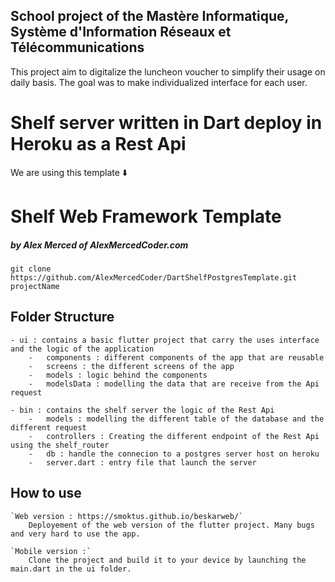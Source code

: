 ## School project of the **Mastère Informatique, Système d'Information Réseaux et Télécommunications**

This project aim to digitalize the luncheon voucher to simplify their usage on daily basis.
The goal was to make individualized interface for each user.

# Shelf server written in Dart deploy in Heroku as a Rest Api

We are using this template :arrow_down:

# Shelf Web Framework Template

##### by Alex Merced of AlexMercedCoder.com

`git clone https://github.com/AlexMercedCoder/DartShelfPostgresTemplate.git projectName`

## Folder Structure

    - ui : contains a basic flutter project that carry the uses interface and the logic of the application
        -   components : different components of the app that are reusable
        -   screens : the different screens of the app
        -   models : logic behind the components
        -   modelsData : modelling the data that are receive from the Api request

    - bin : contains the shelf server the logic of the Rest Api
        -   models : modelling the different table of the database and the different request
        -   controllers : Creating the different endpoint of the Rest Api using the shelf_router
        -   db : handle the connecion to a postgres server host on heroku
        -   server.dart : entry file that launch the server

## How to use

    `Web version : https://smoktus.github.io/beskarweb/`
        Deployement of the web version of the flutter project. Many bugs and very hard to use the app.

    `Mobile version :`
        Clone the project and build it to your device by launching the main.dart in the ui folder.
